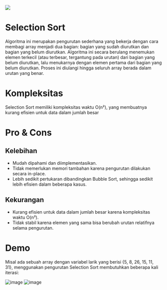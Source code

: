 
![](https://img.shields.io/badge/Java-grey?style=for-the-badge&logo=javascript)

# Selection Sort

Algoritma ini merupakan pengurutan sederhana yang bekerja dengan cara membagi array menjadi dua bagian: bagian yang sudah diurutkan dan bagian yang belum diurutkan. Algoritma ini secara berulang menemukan elemen terkecil (atau terbesar, tergantung pada urutan) dari bagian yang belum diurutkan, lalu menukarnya dengan elemen pertama dari bagian yang belum diurutkan. Proses ini diulangi hingga seluruh array berada dalam urutan yang benar.


# Kompleksitas

Selection Sort memiliki kompleksitas waktu O(n²), yang membuatnya kurang efisien untuk data dalam jumlah besar
# Pro & Cons
## Kelebihan
- Mudah dipahami dan diimplementasikan.
- Tidak memerlukan memori tambahan karena pengurutan dilakukan secara in-place.
- Lebih sedikit pertukaran dibandingkan Bubble Sort, sehingga sedikit lebih efisien dalam beberapa kasus.

## Kekurangan
- Kurang efisien untuk data dalam jumlah besar karena kompleksitas waktu O(n²).
- Tidak stabil karena elemen yang sama bisa berubah urutan relatifnya selama pengurutan.

# Demo

Misal ada sebuah array dengan variabel larik yang berisi {5, 8, 26, 15, 11, 31}, menggunakan pengurutan Selection Sort membutuhkan beberapa kali iterasi:

![image](https://github.com/user-attachments/assets/afd255b3-623e-4a2d-902b-79b4fa847a0e)
![image](https://github.com/user-attachments/assets/a6a5e085-43ee-488d-a288-8bf8f5449f7d)






